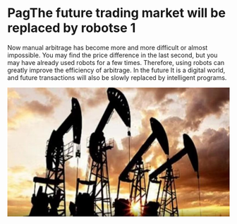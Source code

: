 # PagThe future trading market will be replaced by robotse 1

Now manual arbitrage has become more and more difficult or almost impossible. You may find the price difference in the last second, but you may have already used robots for a few times. Therefore, using robots can greatly improve the efficiency of arbitrage. In the future It is a digital world, and future transactions will also be slowly replaced by intelligent programs.

![](../.gitbook/assets/image2.png)

